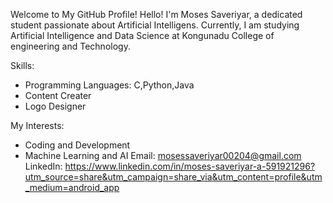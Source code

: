 Welcome to My GitHub Profile!
Hello! I'm Moses Saveriyar, a dedicated student passionate about Artificial Intelligens. Currently, I am studying Artificial Intelligence and Data Science at Kongunadu College of engineering and Technology.

Skills:
- Programming Languages: C,Python,Java
- Content Creater
- Logo Designer

My Interests:
- Coding and Development
- Machine Learning and AI
  Email: mosessaveriyar00204@gmail.com
  LinkedIn: https://www.linkedin.com/in/moses-saveriyar-a-591921296?utm_source=share&utm_campaign=share_via&utm_content=profile&utm_medium=android_app
  
